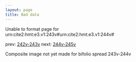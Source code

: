 ```yaml
---
layout: page
title: Bad data
---
```


Unable to format page for urn:cite2:hmt:e3.v1:243v#urn:cite2:hmt:e3.v1:244v#

prev: [242v-243v](../242v-243v/) next: [244v-245v](../244v-245v/)

Composite image not yet made for bifolio spread 243v-244v

